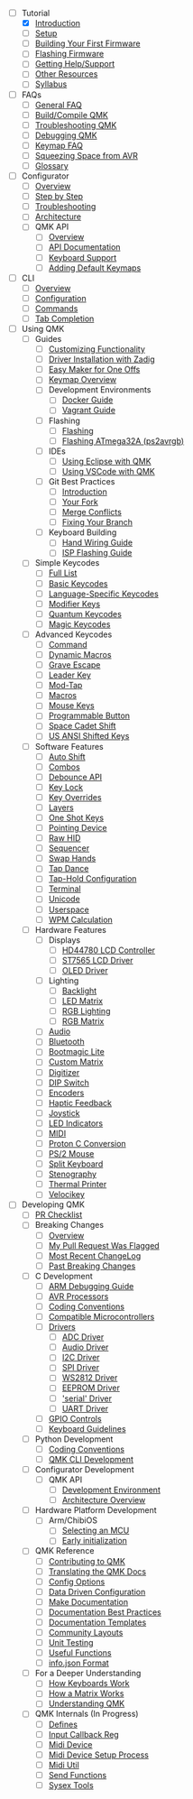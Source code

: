 - [ ] Tutorial
  - [x] [Introduction](newbs.md)
  - [ ] [Setup](newbs_getting_started.md)
  - [ ] [Building Your First Firmware](newbs_building_firmware.md)
  - [ ] [Flashing Firmware](newbs_flashing.md)
  - [ ] [Getting Help/Support](support.md)
  - [ ] [Other Resources](newbs_learn_more_resources.md)
  - [ ] [Syllabus](syllabus.md)

- [ ] FAQs
  - [ ] [General FAQ](faq_general.md)
  - [ ] [Build/Compile QMK](faq_build.md)
  - [ ] [Troubleshooting QMK](faq_misc.md)
  - [ ] [Debugging QMK](faq_debug.md)
  - [ ] [Keymap FAQ](faq_keymap.md)
  - [ ] [Squeezing Space from AVR](squeezing_avr.md)
  - [ ] [Glossary](reference_glossary.md)

- [ ] Configurator
  - [ ] [Overview](newbs_building_firmware_configurator.md)
  - [ ] [Step by Step](configurator_step_by_step.md)
  - [ ] [Troubleshooting](configurator_troubleshooting.md)
  - [ ] [Architecture](configurator_architecture.md)
  - [ ] QMK API
    - [ ] [Overview](api_overview.md)
    - [ ] [API Documentation](api_docs.md)
    - [ ] [Keyboard Support](reference_configurator_support.md)
    - [ ] [Adding Default Keymaps](configurator_default_keymaps.md)

- [ ] CLI
    - [ ] [Overview](cli.md)
    - [ ] [Configuration](cli_configuration.md)
    - [ ] [Commands](cli_commands.md)
    - [ ] [Tab Completion](cli_tab_complete.md)

- [ ] Using QMK
  - [ ] Guides
    - [ ] [Customizing Functionality](custom_quantum_functions.md)
    - [ ] [Driver Installation with Zadig](driver_installation_zadig.md)
    - [ ] [Easy Maker for One Offs](easy_maker.md)
    - [ ] [Keymap Overview](keymap.md)
    - [ ] Development Environments
      - [ ] [Docker Guide](getting_started_docker.md)
      - [ ] [Vagrant Guide](getting_started_vagrant.md)
    - [ ] Flashing
      - [ ] [Flashing](flashing.md)
      - [ ] [Flashing ATmega32A (ps2avrgb)](flashing_bootloadhid.md)
    - [ ] IDEs
      - [ ] [Using Eclipse with QMK](other_eclipse.md)
      - [ ] [Using VSCode with QMK](other_vscode.md)
    - [ ] Git Best Practices
      - [ ] [Introduction](newbs_git_best_practices.md)
      - [ ] [Your Fork](newbs_git_using_your_master_branch.md)
      - [ ] [Merge Conflicts](newbs_git_resolving_merge_conflicts.md)
      - [ ] [Fixing Your Branch](newbs_git_resynchronize_a_branch.md)
    - [ ] Keyboard Building
      - [ ] [Hand Wiring Guide](hand_wire.md)
      - [ ] [ISP Flashing Guide](isp_flashing_guide.md)

  - [ ] Simple Keycodes
    - [ ] [Full List](keycodes.md)
    - [ ] [Basic Keycodes](keycodes_basic.md)
    - [ ] [Language-Specific Keycodes](reference_keymap_extras.md)
    - [ ] [Modifier Keys](feature_advanced_keycodes.md)
    - [ ] [Quantum Keycodes](quantum_keycodes.md)
    - [ ] [Magic Keycodes](keycodes_magic.md)

  - [ ] Advanced Keycodes
    - [ ] [Command](feature_command.md)
    - [ ] [Dynamic Macros](feature_dynamic_macros.md)
    - [ ] [Grave Escape](feature_grave_esc.md)
    - [ ] [Leader Key](feature_leader_key.md)
    - [ ] [Mod-Tap](mod_tap.md)
    - [ ] [Macros](feature_macros.md)
    - [ ] [Mouse Keys](feature_mouse_keys.md)
    - [ ] [Programmable Button](feature_programmable_button.md)
    - [ ] [Space Cadet Shift](feature_space_cadet.md)
    - [ ] [US ANSI Shifted Keys](keycodes_us_ansi_shifted.md)

  - [ ] Software Features
    - [ ] [Auto Shift](feature_auto_shift.md)
    - [ ] [Combos](feature_combo.md)
    - [ ] [Debounce API](feature_debounce_type.md)
    - [ ] [Key Lock](feature_key_lock.md)
    - [ ] [Key Overrides](feature_key_overrides.md)
    - [ ] [Layers](feature_layers.md)
    - [ ] [One Shot Keys](one_shot_keys.md)
    - [ ] [Pointing Device](feature_pointing_device.md)
    - [ ] [Raw HID](feature_rawhid.md)
    - [ ] [Sequencer](feature_sequencer.md)
    - [ ] [Swap Hands](feature_swap_hands.md)
    - [ ] [Tap Dance](feature_tap_dance.md)
    - [ ] [Tap-Hold Configuration](tap_hold.md)
    - [ ] [Terminal](feature_terminal.md)
    - [ ] [Unicode](feature_unicode.md)
    - [ ] [Userspace](feature_userspace.md)
    - [ ] [WPM Calculation](feature_wpm.md)

  - [ ] Hardware Features
    - [ ] Displays
      - [ ] [HD44780 LCD Controller](feature_hd44780.md)
      - [ ] [ST7565 LCD Driver](feature_st7565.md)
      - [ ] [OLED Driver](feature_oled_driver.md)
    - [ ] Lighting
      - [ ] [Backlight](feature_backlight.md)
      - [ ] [LED Matrix](feature_led_matrix.md)
      - [ ] [RGB Lighting](feature_rgblight.md)
      - [ ] [RGB Matrix](feature_rgb_matrix.md)
    - [ ] [Audio](feature_audio.md)
    - [ ] [Bluetooth](feature_bluetooth.md)
    - [ ] [Bootmagic Lite](feature_bootmagic.md)
    - [ ] [Custom Matrix](custom_matrix.md)
    - [ ] [Digitizer](feature_digitizer.md)
    - [ ] [DIP Switch](feature_dip_switch.md)
    - [ ] [Encoders](feature_encoders.md)
    - [ ] [Haptic Feedback](feature_haptic_feedback.md)
    - [ ] [Joystick](feature_joystick.md)
    - [ ] [LED Indicators](feature_led_indicators.md)
    - [ ] [MIDI](feature_midi.md)
    - [ ] [Proton C Conversion](proton_c_conversion.md)
    - [ ] [PS/2 Mouse](feature_ps2_mouse.md)
    - [ ] [Split Keyboard](feature_split_keyboard.md)
    - [ ] [Stenography](feature_stenography.md)
    - [ ] [Thermal Printer](feature_thermal_printer.md)
    - [ ] [Velocikey](feature_velocikey.md)

- [ ] Developing QMK
  - [ ] [PR Checklist](pr_checklist.md)
  - [ ] Breaking Changes
    - [ ] [Overview](breaking_changes.md)
    - [ ] [My Pull Request Was Flagged](breaking_changes_instructions.md)
    - [ ] [Most Recent ChangeLog](ChangeLog/20211127.md "QMK v0.15.0 - 2021 Nov 27")
    - [ ] [Past Breaking Changes](breaking_changes_history.md)

  - [ ] C Development
    - [ ] [ARM Debugging Guide](arm_debugging.md)
    - [ ] [AVR Processors](hardware_avr.md)
    - [ ] [Coding Conventions](coding_conventions_c.md)
    - [ ] [Compatible Microcontrollers](compatible_microcontrollers.md)
    - [ ] [Drivers](hardware_drivers.md)
      - [ ] [ADC Driver](adc_driver.md)
      - [ ] [Audio Driver](audio_driver.md)
      - [ ] [I2C Driver](i2c_driver.md)
      - [ ] [SPI Driver](spi_driver.md)
      - [ ] [WS2812 Driver](ws2812_driver.md)
      - [ ] [EEPROM Driver](eeprom_driver.md)
      - [ ] ['serial' Driver](serial_driver.md)
      - [ ] [UART Driver](uart_driver.md)
    - [ ] [GPIO Controls](internals_gpio_control.md)
    - [ ] [Keyboard Guidelines](hardware_keyboard_guidelines.md)

  - [ ] Python Development
    - [ ] [Coding Conventions](coding_conventions_python.md)
    - [ ] [QMK CLI Development](cli_development.md)

  - [ ] Configurator Development
    - [ ] QMK API
      - [ ] [Development Environment](api_development_environment.md)
      - [ ] [Architecture Overview](api_development_overview.md)

  - [ ] Hardware Platform Development
    - [ ] Arm/ChibiOS
      - [ ] [Selecting an MCU](platformdev_selecting_arm_mcu.md)
      - [ ] [Early initialization](platformdev_chibios_earlyinit.md)

  - [ ] QMK Reference
    - [ ] [Contributing to QMK](contributing.md)
    - [ ] [Translating the QMK Docs](translating.md)
    - [ ] [Config Options](config_options.md)
    - [ ] [Data Driven Configuration](data_driven_config.md)
    - [ ] [Make Documentation](getting_started_make_guide.md)
    - [ ] [Documentation Best Practices](documentation_best_practices.md)
    - [ ] [Documentation Templates](documentation_templates.md)
    - [ ] [Community Layouts](feature_layouts.md)
    - [ ] [Unit Testing](unit_testing.md)
    - [ ] [Useful Functions](ref_functions.md)
    - [ ] [info.json Format](reference_info_json.md)

  - [ ] For a Deeper Understanding
    - [ ] [How Keyboards Work](how_keyboards_work.md)
    - [ ] [How a Matrix Works](how_a_matrix_works.md)
    - [ ] [Understanding QMK](understanding_qmk.md)

  - [ ] QMK Internals (In Progress)
    - [ ] [Defines](internals_defines.md)
    - [ ] [Input Callback Reg](internals_input_callback_reg.md)
    - [ ] [Midi Device](internals_midi_device.md)
    - [ ] [Midi Device Setup Process](internals_midi_device_setup_process.md)
    - [ ] [Midi Util](internals_midi_util.md)
    - [ ] [Send Functions](internals_send_functions.md)
    - [ ] [Sysex Tools](internals_sysex_tools.md)
